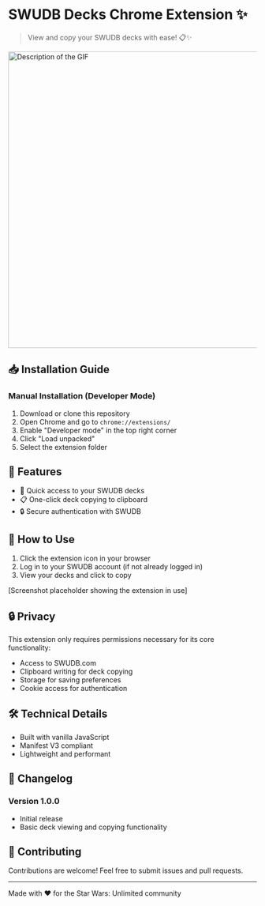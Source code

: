 # SWUDB Decks Chrome Extension ✨

> View and copy your SWUDB decks with ease! 📋✨

<img src="medias/how-to-use.gif" alt="Description of the GIF" width="600"/>

## 📥 Installation Guide

### Manual Installation (Developer Mode)
1. Download or clone this repository
2. Open Chrome and go to `chrome://extensions/`
3. Enable "Developer mode" in the top right corner
4. Click "Load unpacked"
5. Select the extension folder

## 🎯 Features

- 🔄 Quick access to your SWUDB decks
- 📋 One-click deck copying to clipboard
- 🔒 Secure authentication with SWUDB

## 🚀 How to Use

1. Click the extension icon in your browser
2. Log in to your SWUDB account (if not already logged in)
3. View your decks and click to copy

[Screenshot placeholder showing the extension in use]

## 🔒 Privacy

This extension only requires permissions necessary for its core functionality:
- Access to SWUDB.com
- Clipboard writing for deck copying
- Storage for saving preferences
- Cookie access for authentication

## 🛠️ Technical Details

- Built with vanilla JavaScript
- Manifest V3 compliant
- Lightweight and performant

## 📝 Changelog

### Version 1.0.0
- Initial release
- Basic deck viewing and copying functionality

## 🤝 Contributing

Contributions are welcome! Feel free to submit issues and pull requests.

---

Made with ❤️ for the Star Wars: Unlimited community